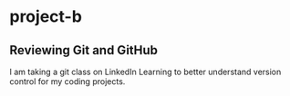 # project-b

## Reviewing Git and GitHub 

I am taking a git class on LinkedIn Learning to better understand version control for my coding projects. 

